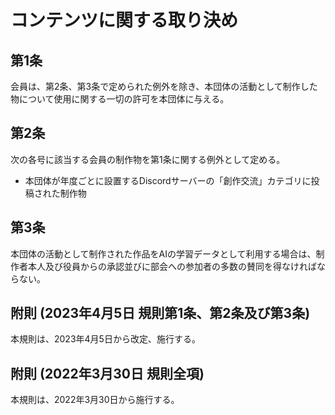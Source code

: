 # コンテンツに関する取り決め

## 第1条

会員は、第2条、第3条で定められた例外を除き、本団体の活動として制作した物について使用に関する一切の許可を本団体に与える。

## 第2条

次の各号に該当する会員の制作物を第1条に関する例外として定める。

- 本団体が年度ごとに設置するDiscordサーバーの「創作交流」カテゴリに投稿された制作物

## 第3条

本団体の活動として制作された作品をAIの学習データとして利用する場合は、制作者本人及び役員からの承認並びに部会への参加者の多数の賛同を得なければならない。

## 附則 (2023年4月5日 規則第1条、第2条及び第3条)

本規則は、2023年4月5日から改定、施行する。

## 附則 (2022年3月30日 規則全項)

本規則は、2022年3月30日から施行する。
